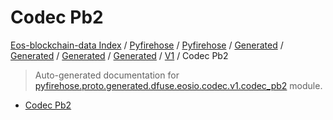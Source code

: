 # Codec Pb2

[Eos-blockchain-data Index](../../../../../../../README.md#eos-blockchain-data-index) /
[Pyfirehose](../../../../../../index.md#pyfirehose) /
[Pyfirehose](../../../../../../index.md#pyfirehose) /
[Generated](../../../../index.md#generated) /
[Generated](../../../../index.md#generated) /
[Generated](../../../../index.md#generated) /
[Generated](../../../../index.md#generated) /
[V1](./index.md#v1) /
Codec Pb2

> Auto-generated documentation for [pyfirehose.proto.generated.dfuse.eosio.codec.v1.codec_pb2](https://github.com/Krow10/eos-blockchain-data/blob/main/pyfirehose/proto/generated/dfuse/eosio/codec/v1/codec_pb2.py) module.

- [Codec Pb2](#codec-pb2)
